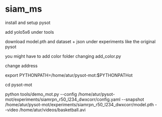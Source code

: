 # siam_ms
install and setup pysot

add yolo5x6 under tools

download model.pth and dataset + json under experiments like the original pysot

you might have to add color folder changing add_color.py

change address

export PYTHONPATH=/home/atur/pysot-mot:$PYTHONPATHot

cd pysot-mot

python tools/demo_mot.py --config /home/atur/pysot-mot/experiments/siamrpn_r50_l234_dwxcorr/config.yaml --snapshot /home/atur/pysot-mot/experiments/siamrpn_r50_l234_dwxcorr/model.pth --video /home/atur/videos/basketball.avi
